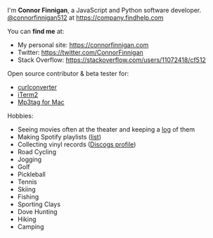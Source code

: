 I'm **Connor Finnigan**, a JavaScript and Python software developer. [@connorfinnigan512](https://github.com/connorfinnigan512) at https://company.findhelp.com

You can **find me** at:
- My personal site: https://connorfinnigan.com
- Twitter: https://twitter.com/ConnorFinnigan
- Stack Overflow: https://stackoverflow.com/users/11072418/cf512

Open source contributor & beta tester for:
- [curlconverter](https://github.com/curlconverter/curlconverter)
- [iTerm2](https://github.com/gnachman/iTerm2)
- [Mp3tag for Mac](https://mp3tag.app/)

Hobbies:
- Seeing movies often at the theater and keeping a [log](https://gist.github.com/cf512/1e0b5607fdb6a6ee1b52261bbab6c533) of them 
- Making Spotify playlists ([list](https://connorfinnigan.com/))
- Collecting vinyl records ([Discogs profile](https://www.discogs.com/user/cf512))
- Road Cycling
- Jogging
- Golf
- Pickleball
- Tennis
- Skiing
- Fishing
- Sporting Clays
- Dove Hunting
- Hiking
- Camping
